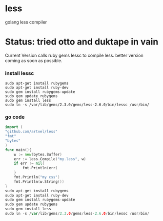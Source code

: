 # less
golang less compiler

# Status: tried otto and duktape in vain

Current Version calls ruby gems lessc to compile less.
better version coming as soon as possible.

### install lessc
```
sudo apt-get install rubygems
sudo apt-get install ruby-dev
sudo gem install rubygems-update
sudo gem update rubygems
sudo gem install less
sudo ln -s /var/lib/gems/2.3.0/gems/less-2.6.0/bin/lessc /usr/bin/
```

### go code
```go
import (
"github.com/artvel/less"
"fmt"
"bytes"
)
func main(){
    w := new(bytes.Buffer)
    err := less.Compile("my.less", w)
    if err != nil{
        fmt.Println(err)
    }
    fmt.Println("my css")
    fmt.Println(w.String())
}
sudo apt-get install rubygems
sudo apt-get install ruby-dev
sudo gem install rubygems-update
sudo gem update rubygems
sudo gem install less
sudo ln -s /var/lib/gems/2.3.0/gems/less-2.6.0/bin/lessc /usr/bin/
```
